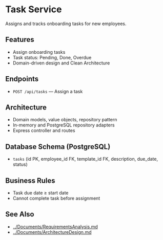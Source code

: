 # Task Service

Assigns and tracks onboarding tasks for new employees.

## Features
- Assign onboarding tasks
- Task status: Pending, Done, Overdue
- Domain-driven design and Clean Architecture

## Endpoints
- `POST /api/tasks` — Assign a task

## Architecture
- Domain models, value objects, repository pattern
- In-memory and PostgreSQL repository adapters
- Express controller and routes

## Database Schema (PostgreSQL)
- `tasks` (id PK, employee_id FK, template_id FK, description, due_date, status)

## Business Rules
- Task due date ≥ start date
- Cannot complete task before assignment

## See Also
- [../Documents/RequirementsAnalysis.md](../../Documents/RequirementsAnalysis.md)
- [../Documents/ArchitectureDesign.md](../../Documents/ArchitectureDesign.md)
